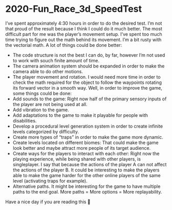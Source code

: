# 2020-Fun_Race_3d_SpeedTest
 
 I’ve spent approximately 4:30 hours in order to do the desired test. I’m not that proud of the result because I think I could do it much better.
The most difficult part for me was the player’s movement setup. I’ve spent too much time trying to figure out the math behind its movement. I’m a bit rusty with the vectorial math. 
A lot of things could be done better:
- The code structure is not the best I can do, by far, however I’m not used to work with souch finite amount of time.
- The camera animation system should be expanded in order to make the camera able to do other motions. 
- The player movement and rotation. I would need more time in order to check the math required for the object to follow the waypoints rotating its forward vector in a smooth way.
Well, in order to improve the game, some things could be done:
- Add sounds to the game: Right now half of the primary sensory inputs of the player are not being used at all.
- Add vibration to the game. 
- Add adaptations to the game to make it playable for people with disabilities. 
- Develop a procedural level generation system in order to create infinite levels categorized by difficulty.
- Create more types of “traps” in order to make the game more dynamic.
- Create levels located on different biomes: That could make the game look better and maybe attract more people of its target audience.
- Create ways for the players to interact with each other: Right now the playing experience, while being shared with other players, is singleplayer. I say that because the actions of the player A can not affect the actions of the player B. It could be interesting to make the players able to make the game harder for the other online players of the same level (activating traps for example).
- Alternative paths. It might be interesting for the game to have multiple paths to the end goal. More paths = More options = More replayability.

Have a nice day if you are reading this 

